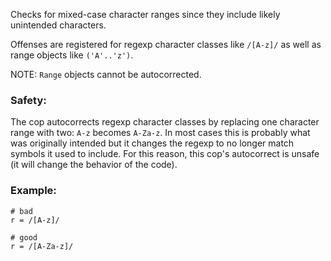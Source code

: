 Checks for mixed-case character ranges since they include likely unintended characters.

Offenses are registered for regexp character classes like `/[A-z]/`
as well as range objects like `('A'..'z')`.

NOTE: `Range` objects cannot be autocorrected.

### Safety:

The cop autocorrects regexp character classes
by replacing one character range with two: `A-z` becomes `A-Za-z`.
In most cases this is probably what was originally intended
but it changes the regexp to no longer match symbols it used to include.
For this reason, this cop's autocorrect is unsafe (it will
change the behavior of the code).

### Example:

    # bad
    r = /[A-z]/

    # good
    r = /[A-Za-z]/